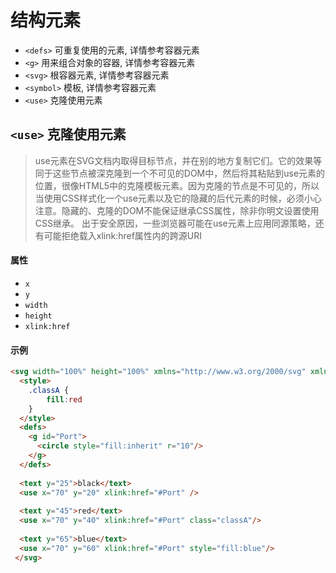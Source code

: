 # 结构元素
- `<defs>` 可重复使用的元素, 详情参考容器元素
- `<g>` 用来组合对象的容器, 详情参考容器元素
- `<svg>` 根容器元素, 详情参考容器元素
- `<symbol>` 模板, 详情参考容器元素
- `<use>` 克隆使用元素

## `<use>` 克隆使用元素
>use元素在SVG文档内取得目标节点，并在别的地方复制它们。它的效果等同于这些节点被深克隆到一个不可见的DOM中，然后将其粘贴到use元素的位置，很像HTML5中的克隆模板元素。因为克隆的节点是不可见的，所以当使用CSS样式化一个use元素以及它的隐藏的后代元素的时候，必须小心注意。隐藏的、克隆的DOM不能保证继承CSS属性，除非你明文设置使用CSS继承。
出于安全原因，一些浏览器可能在use元素上应用同源策略，还有可能拒绝载入xlink:href属性内的跨源URI

#### 属性
- `x`
- `y`
- `width`
- `height`
- `xlink:href`

#### 示例
````html
<svg width="100%" height="100%" xmlns="http://www.w3.org/2000/svg" xmlns:xlink="http://www.w3.org/1999/xlink">
  <style>
    .classA { 
        fill:red 
    }
  </style> 
  <defs>
    <g id="Port">
      <circle style="fill:inherit" r="10"/>
    </g>
  </defs>
 
  <text y="25">black</text>
  <use x="70" y="20" xlink:href="#Port" />
  
  <text y="45">red</text>
  <use x="70" y="40" xlink:href="#Port" class="classA"/>
  
  <text y="65">blue</text>
  <use x="70" y="60" xlink:href="#Port" style="fill:blue"/>
 </svg>
````